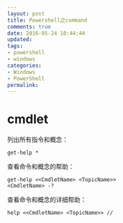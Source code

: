 ```yaml
---
layout: post
title: Powershell之command
comments: true
date: 2016-05-24 10:44:44
updated:
tags:
- powershell
- windows
categories:
- Windows
- PowerShell
permalink:
---
```


# cmdlet

列出所有指令和概念：

    get-help *

查看命令和概念的帮助：

    get-help <<CmdletName> <TopicName>>
    <CmdletName> -?

查看命令和概念的详细帮助：

    help <<CmdletName> <TopicName>> //

